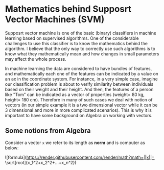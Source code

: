 # Mathematics behind Supposrt Vector Machines (SVM)

Supposrt vector machine is one of the basic (binary) classifiers in machine learning based on supervised algorithms. One of the considerable challenges to use this classifier is to know the mathematics behind the algorithm. I believe that the only way to correctly use such algorithms is to know what they mathematically mean and how changes in small parameters may affect the whole process.

In machine learning the data are considered to have bundles of features, and mathematically each one of the features can be indicated by a value on an ax in the coordinate system. For instance, in a very simple case, imagine our classification problem is about to verify similarity between individuals based on their weight and their height. And then, the features of a person like "Tom" can be indicated as a vector of properties (weight= 80 kg, height= 180 cm). Therefore in many of such cases we deal with notion of vectors (in our simple example it is a two dimensional vector while it can be 3 dimensional and more in more complicated scenarios). This is why it is important to have some background on Algebra on working with vectors.

## Some notions from Algebra

Consider a vector ```x``` we refer to its length as **norm** and is computer as below:

![formula](https://render.githubusercontent.com/render/math?math=||x||= \sqrt[root]{x_1^2+x_2^2+...+x_n^2})
